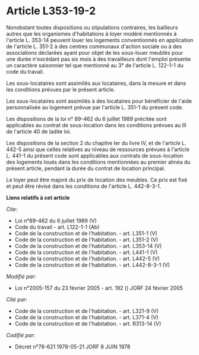 # Article L353-19-2

Nonobstant toutes dispositions ou stipulations contraires, les bailleurs autres que les organismes d'habitations à loyer
modéré mentionnés à l'article L. 353-14 peuvent louer les logements conventionnés en application de l'article L. 351-2 à des
centres communaux d'action sociale ou à des associations déclarées ayant pour objet de les sous-louer meublés pour une durée
n'excédant pas six mois à des travailleurs dont l'emploi présente un caractère saisonnier tel que mentionné au 3° de
l'article L. 122-1-1 du code du travail. 

Les sous-locataires sont assimilés aux locataires, dans la mesure et dans les conditions prévues par le présent article. 

Les sous-locataires sont assimilés à des locataires pour bénéficier de l'aide personnalisée au logement prévue par l'article
L. 351-1 du présent code. 

Les dispositions de la loi n° 89-462 du 6 juillet 1989 précitée sont applicables au contrat de sous-location dans les
conditions prévues au III de l'article 40 de ladite loi. 

Les dispositions de la section 2 du chapitre Ier du livre IV, et de l'article L. 442-5 ainsi que celles relatives au niveau
de ressources prévues à l'article L. 441-1 du présent code sont applicables aux contrats de sous-location des logements loués
dans les conditions mentionnées au premier alinéa du présent article, pendant la durée du contrat de location principal. 

Le loyer peut être majoré du prix de location des meubles. Ce prix est fixé et peut être révisé dans les conditions de
l'article L. 442-8-3-1.

**Liens relatifs à cet article**

_Cite_:

  - Loi n°89-462 du 6 juillet 1989 (V)
  - Code du travail - art. L122-1-1 (Ab)
  - Code de la construction et de l'habitation. - art. L351-1 (V)
  - Code de la construction et de l'habitation. - art. L351-2 (V)
  - Code de la construction et de l'habitation. - art. L353-14 (V)
  - Code de la construction et de l'habitation. - art. L441-1 (V)
  - Code de la construction et de l'habitation. - art. L442-5 (V)
  - Code de la construction et de l'habitation. - art. L442-8-3-1 (V)

_Modifié par_:

  - Loi n°2005-157 du 23 février 2005 - art. 192 () JORF 24 février 2005

_Cité par_:

  - Code de la construction et de l'habitation. - art. L321-9 (V)
  - Code de la construction et de l'habitation. - art. L371-4 (V)
  - Code de la construction et de l'habitation. - art. R313-14 (V)

_Codifié par_:

  - Décret n°78-621 1978-05-21 JORF 8 JUIN 1978
